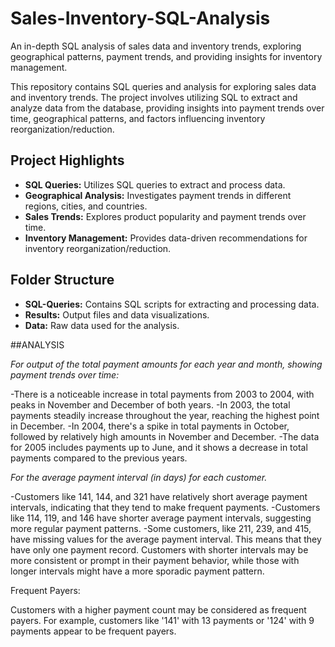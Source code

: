 # Sales-Inventory-SQL-Analysis
An in-depth SQL analysis of sales data and inventory trends, exploring geographical patterns, payment trends, and providing insights for inventory management.

This repository contains SQL queries and analysis for exploring sales data and inventory trends. The project involves utilizing SQL to extract and analyze data from the database, providing insights into payment trends over time, geographical patterns, and factors influencing inventory reorganization/reduction.

## Project Highlights

- **SQL Queries:** Utilizes SQL queries to extract and process data.
- **Geographical Analysis:** Investigates payment trends in different regions, cities, and countries.
- **Sales Trends:** Explores product popularity and payment trends over time.
- **Inventory Management:** Provides data-driven recommendations for inventory reorganization/reduction.

## Folder Structure

- **SQL-Queries:** Contains SQL scripts for extracting and processing data.
- **Results:** Output files and data visualizations.
- **Data:** Raw data used for the analysis.


##ANALYSIS

*For output of the total payment amounts for each year and month, showing payment trends over time:*

-There is a noticeable increase in total payments from 2003 to 2004, with peaks in November and December of both years.
-In 2003, the total payments steadily increase throughout the year, reaching the highest point in December.
-In 2004, there's a spike in total payments in October, followed by relatively high amounts in November and December.
-The data for 2005 includes payments up to June, and it shows a decrease in total payments compared to the previous years.



*For the average payment interval (in days) for each customer.* 

-Customers like 141, 144, and 321 have relatively short average payment intervals, indicating that they tend to make frequent payments.
-Customers like 114, 119, and 146 have shorter average payment intervals, suggesting more regular payment patterns.
-Some customers, like 211, 239, and 415, have missing values for the average payment interval. This means that they have only one payment record.
 Customers with shorter intervals may be more consistent or prompt in their payment behavior, while those with longer intervals might have a more sporadic payment pattern.

 Frequent Payers:

Customers with a higher payment count may be considered as frequent payers. For example, customers like '141' with 13 payments or '124' with 9 payments appear to be frequent payers.
